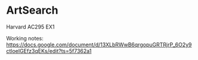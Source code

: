 # ArtSearch
Harvard AC295 EX1

Working notes: https://docs.google.com/document/d/13XLbRWwB6qrgopuGRTRjrP_6O2y9ctloeIGEfz3qEKs/edit?ts=5f7362a1
